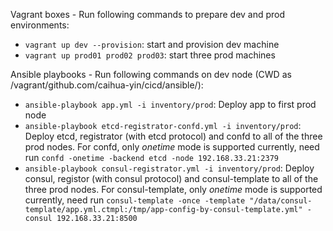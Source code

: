 Vagrant boxes - Run following commands to prepare dev and prod environments:
- `vagrant up dev --provision`: start and provision dev machine
- `vagrant up prod01 prod02 prod03`: start three prod machines

Ansible playbooks - Run following commands on dev node (CWD as /vagrant/github.com/caihua-yin/cicd/ansible/):
- `ansible-playbook app.yml -i inventory/prod`: Deploy app to first prod node
- `ansible-playbook etcd-registrator-confd.yml -i inventory/prod`: Deploy etcd, registrator (with etcd protocol) and confd to all of the three prod nodes. For confd, only *onetime* mode is supported currently, need run `confd -onetime -backend etcd -node 192.168.33.21:2379`
- `ansible-playbook consul-registrator.yml -i inventory/prod`: Deploy consul, registor (with consul protocol) and consul-template to all of the three prod nodes. For consul-template, only *onetime* mode is supported currently, need run `consul-template -once -template "/data/consul-template/app.yml.ctmpl:/tmp/app-config-by-consul-template.yml" -consul 192.168.33.21:8500`
